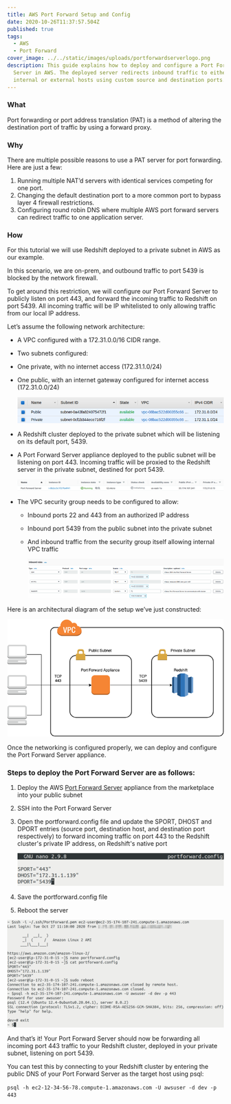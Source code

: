 ```yaml
---
title: AWS Port Forward Setup and Config
date: 2020-10-26T11:37:57.504Z
published: true
tags:
  - AWS
  - Port Forward
cover_image: ../../static/images/uploads/portforwardserverlogo.png
description: This guide explains how to deploy and configure a Port Forward
  Server in AWS. The deployed server redirects inbound traffic to either
  internal or external hosts using custom source and destination ports.
---
```

### **What**

Port forwarding or port address translation (PAT) is a method of altering the destination port of traffic by using a forward proxy.

### **Why**

There are multiple possible reasons to use a PAT server for port forwarding. Here are just a few:

1. Running multiple NAT’d servers with identical services competing for one port.
2. Changing the default destination port to a more common port to bypass layer 4 firewall restrictions.
3. Configuring round robin DNS where multiple AWS port forward servers can redirect traffic to one application server.

### **How**

For this tutorial we will use Redshift deployed to a private subnet in AWS as our example.

In this scenario, we are on-prem, and outbound traffic to port 5439 is blocked by the network firewall.

To get around this restriction, we will configure our Port Forward Server to publicly listen on port 443, and forward the incoming traffic to Redshift on port 5439. All incoming traffic will be IP whitelisted to only allowing traffic from our local IP address.

Let’s assume the following network architecture:

* A VPC configured with a 172.31.0.0/16 CIDR range.
* Two subnets configured:
* One private, with no internet access (172.31.1.0/24)
* One public, with an internet gateway configured for internet access (172.31.0.0/24)

  ![Subnets](../../static/images/uploads/portforward-subnets.png)
* A Redshift cluster deployed to the private subnet which will be listening on its default port, 5439.
* A Port Forward Server appliance deployed to the public subnet will be listening on port 443. Incoming traffic will be proxied to the Redshift server in the private subnet, destined for port 5439.

  ![Deployed Port Forward Server](../../static/images/uploads/deployedportforwardserver.png)
* The VPC security group needs to be configured to allow:

  * Inbound ports 22 and 443 from an authorized IP address
  * Inbound port 5439 from the public subnet into the private subnet
  * And inbound traffic from the security group itself allowing internal VPC traffic

    ![VPC Security Group](../../static/images/uploads/vpcsecuritygroup.png)

Here is an architectural diagram of the setup we’ve just constructed:

![Port Forward Diagram](../../static/images/uploads/portforwarddiagram.png)

Once the networking is configured properly, we can deploy and configure the Port Forward Server appliance.

### Steps to deploy the Port Forward Server are as follows:

1. Deploy the AWS [Port Forward Server](https://aws.amazon.com/marketplace/pp/B07TDD4LM6) appliance from the marketplace into your public subnet
2. SSH into the Port Forward Server
3. Open the portforward.config file and update the SPORT, DHOST and DPORT entries (source port, destination host, and destination port respectively) to forward incoming traffic on port 443 to the Redshift cluster's private IP address, on Redshift's native port

   ![Port Forward Configuration](../../static/images/uploads/config.png)
4. Save the portforward.config file
5. Reboot the server

![Port Forwarding Working](../../static/images/uploads/loggedinconfiguredloggedout.png)

And that’s it! Your Port Forward Server should now be forwarding all incoming port 443 traffic to your Redshift cluster, deployed in your private subnet, listening on port 5439.

You can test this by connecting to your Redshift cluster by entering the public DNS of your Port Forward Server as the target host using psql:

`psql -h ec2-12-34-56-78.compute-1.amazonaws.com -U awsuser -d dev -p 443`